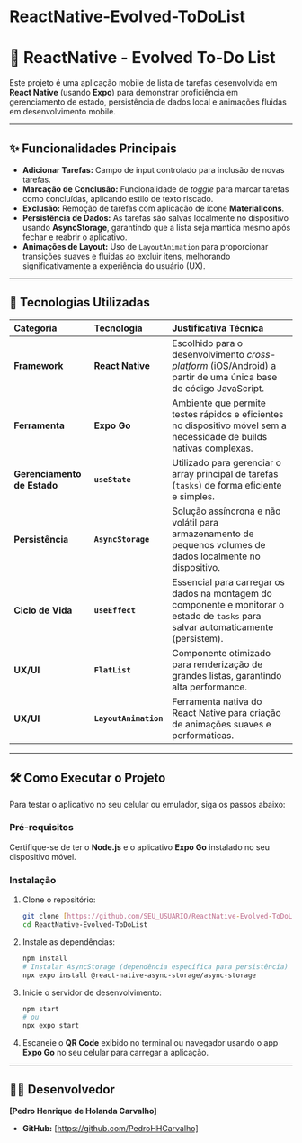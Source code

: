 # ReactNative-Evolved-ToDoList
# 📱 ReactNative - Evolved To-Do List

Este projeto é uma aplicação mobile de lista de tarefas desenvolvida em **React Native** (usando **Expo**) para demonstrar proficiência em gerenciamento de estado, persistência de dados local e animações fluidas em desenvolvimento mobile.

---

## ✨ Funcionalidades Principais

* **Adicionar Tarefas:** Campo de input controlado para inclusão de novas tarefas.
* **Marcação de Conclusão:** Funcionalidade de *toggle* para marcar tarefas como concluídas, aplicando estilo de texto riscado.
* **Exclusão:** Remoção de tarefas com aplicação de ícone **MaterialIcons**.
* **Persistência de Dados:** As tarefas são salvas localmente no dispositivo usando **AsyncStorage**, garantindo que a lista seja mantida mesmo após fechar e reabrir o aplicativo.
* **Animações de Layout:** Uso de `LayoutAnimation` para proporcionar transições suaves e fluidas ao excluir itens, melhorando significativamente a experiência do usuário (UX).

---

## 🚀 Tecnologias Utilizadas

| Categoria | Tecnologia | Justificativa Técnica |
| :--- | :--- | :--- |
| **Framework** | **React Native** | Escolhido para o desenvolvimento *cross-platform* (iOS/Android) a partir de uma única base de código JavaScript. |
| **Ferramenta** | **Expo Go** | Ambiente que permite testes rápidos e eficientes no dispositivo móvel sem a necessidade de builds nativas complexas. |
| **Gerenciamento de Estado** | **`useState`** | Utilizado para gerenciar o array principal de tarefas (`tasks`) de forma eficiente e simples. |
| **Persistência** | **`AsyncStorage`** | Solução assíncrona e não volátil para armazenamento de pequenos volumes de dados localmente no dispositivo. |
| **Ciclo de Vida** | **`useEffect`** | Essencial para carregar os dados na montagem do componente e monitorar o estado de `tasks` para salvar automaticamente (persistem). |
| **UX/UI** | **`FlatList`** | Componente otimizado para renderização de grandes listas, garantindo alta performance. |
| **UX/UI** | **`LayoutAnimation`** | Ferramenta nativa do React Native para criação de animações suaves e performáticas. |

---

## 🛠️ Como Executar o Projeto

Para testar o aplicativo no seu celular ou emulador, siga os passos abaixo:

### Pré-requisitos

Certifique-se de ter o **Node.js** e o aplicativo **Expo Go** instalado no seu dispositivo móvel.

### Instalação

1.  Clone o repositório:
    ```bash
    git clone [https://github.com/SEU_USUARIO/ReactNative-Evolved-ToDoList.git](https://github.com/SEU_USUARIO/ReactNative-Evolved-ToDoList.git)
    cd ReactNative-Evolved-ToDoList
    ```

2.  Instale as dependências:
    ```bash
    npm install
    # Instalar AsyncStorage (dependência específica para persistência)
    npx expo install @react-native-async-storage/async-storage
    ```

3.  Inicie o servidor de desenvolvimento:
    ```bash
    npm start
    # ou
    npx expo start
    ```

4.  Escaneie o **QR Code** exibido no terminal ou navegador usando o app **Expo Go** no seu celular para carregar a aplicação.

---

## 👨‍💻 Desenvolvedor

**[Pedro Henrique de Holanda Carvalho]**

* **GitHub:** [https://github.com/PedroHHCarvalho]
